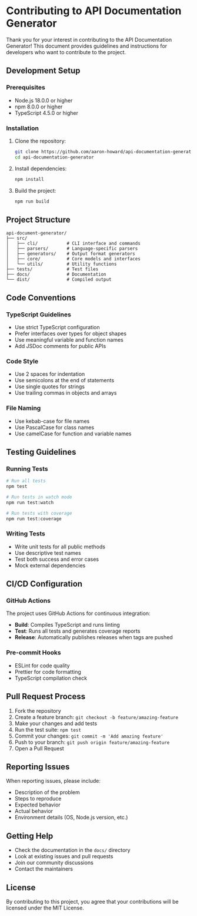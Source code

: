 # Contributing to API Documentation Generator

Thank you for your interest in contributing to the API Documentation Generator! This document provides guidelines and instructions for developers who want to contribute to the project.

## Development Setup

### Prerequisites

- Node.js 18.0.0 or higher
- npm 8.0.0 or higher
- TypeScript 4.5.0 or higher

### Installation

1. Clone the repository:
   ```bash
   git clone https://github.com/aaron-howard/api-documentation-generator.git
   cd api-documentation-generator
   ```

2. Install dependencies:
   ```bash
   npm install
   ```

3. Build the project:
   ```bash
   npm run build
   ```

## Project Structure

```
api-document-generator/
├── src/
│   ├── cli/           # CLI interface and commands
│   ├── parsers/       # Language-specific parsers
│   ├── generators/    # Output format generators
│   ├── core/          # Core models and interfaces
│   └── utils/         # Utility functions
├── tests/             # Test files
├── docs/              # Documentation
└── dist/              # Compiled output
```

## Code Conventions

### TypeScript Guidelines

- Use strict TypeScript configuration
- Prefer interfaces over types for object shapes
- Use meaningful variable and function names
- Add JSDoc comments for public APIs

### Code Style

- Use 2 spaces for indentation
- Use semicolons at the end of statements
- Use single quotes for strings
- Use trailing commas in objects and arrays

### File Naming

- Use kebab-case for file names
- Use PascalCase for class names
- Use camelCase for function and variable names

## Testing Guidelines

### Running Tests

```bash
# Run all tests
npm test

# Run tests in watch mode
npm run test:watch

# Run tests with coverage
npm run test:coverage
```

### Writing Tests

- Write unit tests for all public methods
- Use descriptive test names
- Test both success and error cases
- Mock external dependencies

## CI/CD Configuration

### GitHub Actions

The project uses GitHub Actions for continuous integration:

- **Build**: Compiles TypeScript and runs linting
- **Test**: Runs all tests and generates coverage reports
- **Release**: Automatically publishes releases when tags are pushed

### Pre-commit Hooks

- ESLint for code quality
- Prettier for code formatting
- TypeScript compilation check

## Pull Request Process

1. Fork the repository
2. Create a feature branch: `git checkout -b feature/amazing-feature`
3. Make your changes and add tests
4. Run the test suite: `npm test`
5. Commit your changes: `git commit -m 'Add amazing feature'`
6. Push to your branch: `git push origin feature/amazing-feature`
7. Open a Pull Request

## Reporting Issues

When reporting issues, please include:

- Description of the problem
- Steps to reproduce
- Expected behavior
- Actual behavior
- Environment details (OS, Node.js version, etc.)

## Getting Help

- Check the documentation in the `docs/` directory
- Look at existing issues and pull requests
- Join our community discussions
- Contact the maintainers

## License

By contributing to this project, you agree that your contributions will be licensed under the MIT License.
